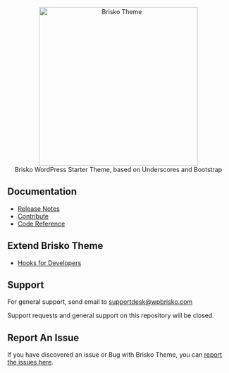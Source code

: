 <p align="center">
<a href="https://wpbrisko.com/">
  <img src="https://github.com/devuri/brisko/raw/master/docs/brisko-logo.png" alt="Brisko Theme" width="360" />
  </a>
  <br/>
  Brisko WordPress Starter Theme, based on Underscores and Bootstrap
</p>

## Documentation

- [Release Notes](https://github.com/devuri/brisko/releases/)
- [Contribute](https://docs.wpbrisko.com/contribute/)
- [Code Reference](https://docs.wpbrisko.com/code/)

## Extend Brisko Theme
- [Hooks for Developers](https://docs.wpbrisko.com/hooks/)

## Support

For general support, send email to supportdesk@wpbrisko.com

Support requests and general support on this repository will be closed.

## Report An Issue

If you have discovered an issue or Bug with Brisko Theme, you can [report the issues here](https://github.com/devuri/brisko/issues). 
